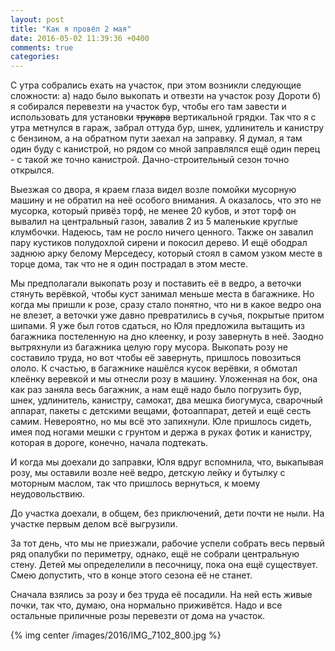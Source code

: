 ```yaml
---
layout: post
title: "Как я провёл 2 мая"
date: 2016-05-02 11:39:36 +0400
comments: true
categories: 
---
```

С утра собрались ехать на участок, при этом возникли следующие сложности: а) надо было выкопать и отвезти на участок розу Дороти б) я собирался перевезти на участок бур, чтобы его там завести и использовать для установки ~~трукара~~ вертикальной грядки. Так что я с утра метнулся в гараж, забрал оттуда бур, шнек, удлинитель и канистру с бензином, а на обратном пути заехал на заправку. Я думал, я там один буду с канистрой, но рядом со мной заправлялся ещё один перец - с такой же точно канистрой. Дачно-строительный сезон точно открылся.

Выезжая со двора, я краем глаза видел возле помойки мусорную машину и не обратил на неё особого внимания. А оказалось, что это не мусорка, который привёз торф, не менее 20 кубов, и этот торф он вывалил на центральный газон, завалив 2 из 5 маленькие круглые клумбочки. Надеюсь, там не росло ничего ценного. Также он завалил пару кустиков полудохлой сирени и покосил дерево. И ещё ободрал заднюю арку белому Мерседесу, который стоял в самом узком месте в торце дома, так что не я один пострадал в этом месте.

Мы предполагали выкопать розу и поставить её в ведро, а веточки стянуть верёвкой, чтобы куст занимал меньше места в багажнике. Но когда мы пришли к розе, сразу стало понятно, что ни в какое ведро она не влезет, а веточки уже давно превратились в сучья, покрытые притом шипами. Я уже был готов сдаться, но Юля предложила вытащить из багажника постеленную на дно клеенку, и розу завернуть в неё. Заодно вытряхнули из багажника целую гору мусора. Выкопать розу не составило труда, но вот чтобы её завернуть, пришлось повозиться ололо. К счастью, в багажнике нашёлся кусок верёвки, я обмотал клеёнку веревкой и мы отнесли розу в машину. Уложенная на бок, она как раз заняла весь багажник, а нам ещё надо было погрузить бур, шнек, удлинитель, канистру, самокат, два мешка биогумуса, сварочный аппарат, пакеты с детскими вещами, фотоаппарат, детей и ещё сесть самим. Невероятно, но мы всё это запихнули. Юле пришлось сидеть, имея под ногами мешки с грунтом и держа в руках фотик и канистру, которая в дороге, конечно, начала подтекать.

И когда мы доехали до заправки, Юля вдруг вспомнила, что, выкапывая розу, мы оставили возле неё ведро, детскую лейку и бутылку с моторным маслом, так что пришлось вернуться, к моему неудовольствию.

До участка доехали, в общем, без приключений, дети почти не ныли. На участке первым делом всё выгрузили.

За тот день, что мы не приезжали, рабочие успели собрать весь первый ряд опалубки по периметру, однако, ещё не собрали центральную стену. Детей мы определелили в песочницу, пока она ещё существует. Смею допустить, что в конце этого сезона её не станет.

Сначала взялись за розу и без труда её посадили. На ней есть живые почки, так что, думаю, она нормально приживётся. Надо и все остальные приличные розы перевезти от дома на участок.

{% img center /images/2016/IMG_7102_800.jpg %}


